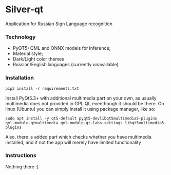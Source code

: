 # Silver-qt
Application for Russian Sign Language recognition

### Technology
+ PyQT5+QML and ONNX models for inference;
+ Material style;
+ Dark/Light color themes
+ Russian/English languages (currently unavailable)

### Installation
```
pip3 install -r requirements.txt
```
Install PyQt5.3+ with additional multimedia part on your own, as usually multimedia does not provided in GPL Qt, eventhough it should be there. On linux (Ubuntu) you can simply install it using package manager, like so:
```
sudo apt install -y qt5-default pyqt5-devlibqt5multimedia5-plugins qml-module-qtmultimedia qml-module-qt-labs-settings libqt5multimedia5-plugins
```
Also, there is added part which checks whether you have multimedia installed, and if not the app will merely have limited functionality
### Instructions
Nothing there :)
